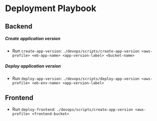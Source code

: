 # Deployment Playbook

## Backend

##### Create application version

- Run `create-app-version`: `./devops/scripts/create-app-version <aws-profile> <eb-app-name> <app-version-label> <bucket-name>`

##### Deploy application version

- Run `deploy-app-version`: `./devops/scripts/deploy-app-version <aws-profile> <eb-env-name> <app-version-label>`

## Frontend

- Run `deploy-frontend`: `./devops/scripts/create-app-version <aws-profile> <frontend-bucket>`
